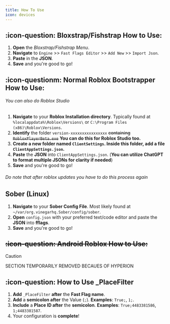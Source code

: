 ```yaml
---
title: How To Use
icon: devices
---
```


## :icon-question: Bloxstrap/Fishstrap How to Use:
1. **Open** the *Bloxstrap/Fishstrap Menu*.
2. **Navigate** to `Engine` >> `Fast Flags Editor` >> `Add New` >> `Import Json`.
3. **Paste** in the **JSON**.
4. **Save** and you're good to go!

## :icon-questionm: Normal Roblox Bootstrapper How to Use:
###### You can also do Roblox Studio
1. **Navigate** to your **Roblox Installation directory**. Typically found at `%localappdata%\Roblox\Versions\` or `C:\Program Files (x86)\Roblox\Versions`.
2. **Identify** the folder `version-xxxxxxxxxxxxxxxx` ~~containing `RobloxPlayerBeta.exe`~~ **You can do this for Roblox Studio too.**
3. **Create a new folder named `ClientSettings`. Inside this folder, **add** a file `ClientAppSettings.json`.**
4. **Paste** the **JSON** into `ClientAppSettings.json`. (**You can utilize ChatGPT to format multiple JSONs for clarity if needed**)
5. **Save** and you're good to go!
###### Do note that after roblox updates you have to do this process again

## Sober (Linux)
1. **Navigate** to your **Sober Config File**. Most likely found at `~/var/org.vinegarhq.Sober/config/sober`.
2. **Open** `config.json` with your preferred text/code editor and paste the **JSON** into **fflags**.
3. **Save** and you're good to go!

## ~~:icon-question: Android Roblox How to Use:~~
> [!CAUTION]
> SECTION TEMPORARILY REMOVED BECAUES OF HYPERION

## :icon-question: How to Use _PlaceFilter
1. **Add** `_PlaceFilter` **after** the **Fast Flag name**.
2. **Add** a **semicolon after** the Value (`;`). **Examples**: `True;`, `1;`.
3. **Include** a **Place ID after** the **semicolon**. **Examples**: `True;4483381586`, `1;4483381587`.
4. Your configuration is **complete**!